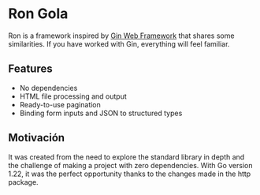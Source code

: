 # Ron Gola

Ron is a framework inspired by [Gin Web Framework](https://github.com/gin-gonic/gin) 
that shares some similarities. If you have worked with Gin, everything will feel
familiar.

## Features

- No dependencies
- HTML file processing and output
- Ready-to-use pagination
- Binding form inputs and JSON to structured types

## Motivación

It was created from the need to explore the standard library in depth and the 
challenge of making a project with zero dependencies. With Go version 1.22, it 
was the perfect opportunity thanks to the changes made in the http package.
